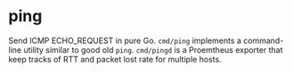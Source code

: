 # ping

Send ICMP ECHO_REQUEST in pure Go. `cmd/ping` implements a command-line
utility similar to good old `ping`. `cmd/pingd` is a Proemtheus exporter
that keep tracks of RTT and packet lost rate for multiple hosts.
